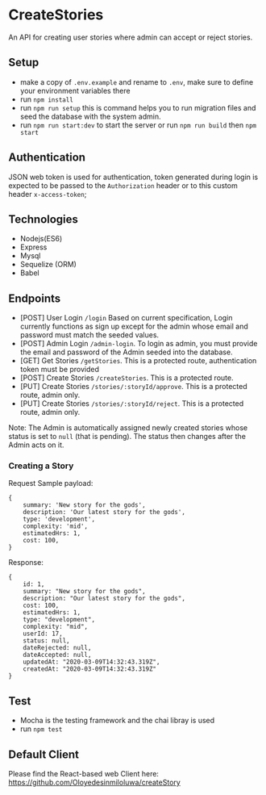 # CreateStories

An API for creating user stories where admin can accept or reject stories.

## Setup

- make a copy of `.env.example` and rename to `.env`, make sure to define your environment variables there
- run `npm install`
- run `npm run setup` this is command helps you to run migration files and seed the database with the system admin.
- run `npm run start:dev` to start the server or run `npm run build` then `npm start`

## Authentication

JSON web token is used for authentication, token generated during login is expected to be passed to the `Authorization` header or to this custom header `x-access-token`;

## Technologies

- Nodejs(ES6)
- Express
- Mysql
- Sequelize (ORM)
- Babel

## Endpoints

- [POST] User Login `/login` Based on current specification, Login currently functions as sign up except for the admin whose email and password must match the seeded values.
- [POST] Admin Login `/admin-login`. To login as admin, you must provide the email and password of the Admin seeded into the database.
- [GET] Get Stories `/getStories`. This is a protected route, authentication token must be provided
- [POST] Create Stories `/createStories`. This is a protected route.
- [PUT] Create Stories `/stories/:storyId/approve`. This is a protected route, admin only.
- [PUT] Create Stories `/stories/:storyId/reject`. This is a protected route, admin only.

Note: The Admin is automatically assigned newly created stories whose status is set to `null` (that is pending). The status then changes after the Admin acts on it.

### Creating a Story

Request Sample payload:

	{
		summary: 'New story for the gods',
		description: 'Our latest story for the gods',
		type: 'development',
		complexity: 'mid',
		estimatedHrs: 1,
		cost: 100,
	}

Response:

	{
		id: 1,
		summary: "New story for the gods",
		description: "Our latest story for the gods",
		cost: 100,
		estimatedHrs: 1,
		type: "development",
		complexity: "mid",
		userId: 17,
		status: null,
		dateRejected: null,
		dateAccepted: null,
		updatedAt: "2020-03-09T14:32:43.319Z",
		createdAt: "2020-03-09T14:32:43.319Z"
	}

## Test

- Mocha is the testing framework and the chai libray is used
- run `npm test`

## Default Client

Please find the React-based web Client here:
https://github.com/Oloyedesinmiloluwa/createStory
